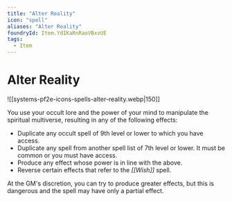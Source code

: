 ```yaml
---
title: "Alter Reality"
icon: "spell"
aliases: "Alter Reality"
foundryId: Item.YdIKaRnRaoVBxvUE
tags:
  - Item
---
```


# Alter Reality
![[systems-pf2e-icons-spells-alter-reality.webp|150]]

You use your occult lore and the power of your mind to manipulate the spiritual multiverse, resulting in any of the following effects:

*   Duplicate any occult spell of 9th level or lower to which you have access.
*   Duplicate any spell from another spell list of 7th level or lower. It must be common or you must have access.
*   Produce any effect whose power is in line with the above.
*   Reverse certain effects that refer to the _[[Wish]]_ spell.

At the GM's discretion, you can try to produce greater effects, but this is dangerous and the spell may have only a partial effect.
